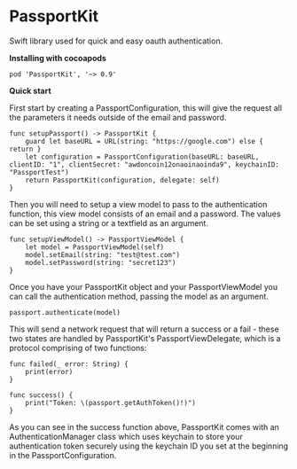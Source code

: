 # PassportKit
 Swift library used for quick and easy oauth authentication.
 
**Installing with cocoapods**
```
pod 'PassportKit', '~> 0.9'
```

**Quick start**

First start by creating a PassportConfiguration, this will give the request all the parameters it needs outside of the email and password. 
```
func setupPassport() -> PassportKit {
    guard let baseURL = URL(string: "https://google.com") else { return }
    let configuration = PassportConfiguration(baseURL: baseURL, clientID: "1", clientSecret: "awdoncoin12onaoinaoinda9", keychainID: "PassportTest")
    return PassportKit(configuration, delegate: self)
}
```

Then you will need to setup a view model to pass to the authentication function, this view model consists of an email and a password. The values can be set using a string or a textfield as an argument.
```
func setupViewModel() -> PassportViewModel {
    let model = PassportViewModel(self)
    model.setEmail(string: "test@test.com")
    model.setPassword(string: "secret123")
}
```

Once you have your PassportKit object and your PassportViewModel you can call the authentication method, passing the model as an argument.

`passport.authenticate(model)`

This will send a network request that will return a success or a fail - these two states are handled by PassportKit's PassportViewDelegate, which is a protocol comprising of two functions:
```
func failed(_ error: String) {
    print(error)
}

func success() {
    print("Token: \(passport.getAuthToken()!)")
}
```

As you can see in the success function above, PassportKit comes with an AuthenticationManager class which uses keychain to store your authentication token securely using the keychain ID you set at the beginning in the PassportConfiguration.
